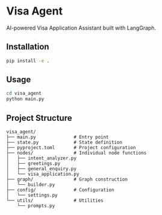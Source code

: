 # Visa Agent

AI-powered Visa Application Assistant built with LangGraph.

## Installation

```bash
pip install -e .
```

## Usage

```bash
cd visa_agent
python main.py
```

## Project Structure

```
visa_agent/
├── main.py              # Entry point
├── state.py             # State definition
├── pyproject.toml       # Project configuration
├── nodes/               # Individual node functions
│   ├── intent_analyzer.py
│   ├── greetings.py
│   ├── general_enquiry.py
│   └── visa_application.py
├── graph/               # Graph construction
│   └── builder.py
├── config/              # Configuration
│   └── settings.py
└── utils/               # Utilities
    └── prompts.py
```
